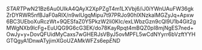 $START$PwN21Bz6Au0UIkA4QAyX2XpPZgT4m1LXVbj6/iJ0iYWnUAuFW36gkZrDYRWR5nfBJaF0aRIX/n9wIUgqMipu7t97PRJo90hlXNzkalMGZyJq+Apxw6BC3UEboXuRczWt+9QESfaZ0Y5PkzW2li0KIc/exLWbzGzn9cQl9U1b4Git2gMWgNXb9lcFg+EuUQG9G6cG3EK/do78KayRpqt4mBQZ0pI8mjNgES7ned+OwJy+y+DovQFUidMyCaxs7wGHERJsVByJ5ovMPFL5wCdNYyrr6bVzftYYHGTQgyA1DnwATyjimXGoUZAMkWFZs6ep$END$
